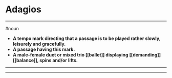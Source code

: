 # Adagios
---
#noun
- **A tempo mark directing that a passage is to be played rather slowly, leisurely and gracefully.**
- **A passage having this mark.**
- **A male-female duet or mixed trio [[ballet]] displaying [[demanding]] [[balance]], spins and/or lifts.**
---
---
